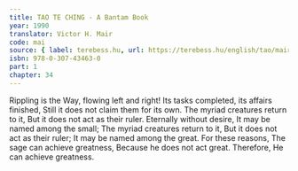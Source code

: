 ```yaml
---
title: TAO TE CHING - A Bantam Book
year: 1990
translator: Victor H. Mair
code: mai
source: { label: terebess.hu, url: https://terebess.hu/english/tao/mair.html }
isbn: 978-0-307-43463-0
part: 1
chapter: 34
---
```


Rippling is the Way, flowing left and right!
Its tasks completed, its affairs finished,
Still it does not claim them for its own.
The myriad creatures return to it,
But it does not act as their ruler.
Eternally without desire,
It may be named among the small;
The myriad creatures return to it,
But it does not act as their ruler;
It may be named among the great.
For these reasons,
The sage can achieve greatness,
Because he does not act great.
Therefore,
He can achieve greatness.
